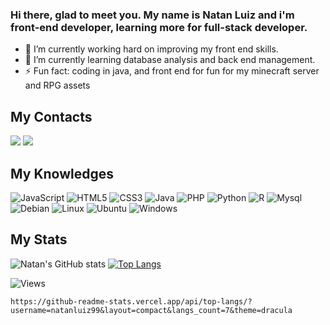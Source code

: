  


### Hi there, glad to meet you. My name is Natan Luiz and i'm front-end developer, learning more for full-stack developer.
- 🔭 I’m currently working hard on improving my front end skills.
- 🌱 I’m currently learning database analysis and back end management.
- ⚡ Fun fact: coding in java, and front end for fun for my minecraft server and RPG assets

## My Contacts
<div> 
  <a href="https://www.linkedin.com/in/natan-dos-santos-683051208/" target="_blank"><img src="https://img.shields.io/badge/-LinkedIn-%230077B5?style=for-the-badge&logo=linkedin&logoColor=white" target="_blank"></a> 
  <a href = "mailto:natanluizms@gmail.com"><img src="https://img.shields.io/badge/Gmail-D14836?style=for-the-badge&logo=gmail&logoColor=white" target="_blank"></a>
</div>

## My Knowledges

![JavaScript](https://img.shields.io/badge/javascript-%23323330.svg?style=for-the-badge&logo=javascript&logoColor=%23F7DF1E)
![HTML5](https://img.shields.io/badge/html5-%23E34F26.svg?style=for-the-badge&logo=html5&logoColor=white)
![CSS3](https://img.shields.io/badge/css3-%231572B6.svg?style=for-the-badge&logo=css3&logoColor=white)
![Java](https://img.shields.io/badge/Java-ED8B00?style=for-the-badge&logo=openjdk&logoColor=white)
![PHP](https://img.shields.io/badge/PHP-777BB4?style=for-the-badge&logo=php&logoColor=white)
![Python](https://img.shields.io/badge/Python-3776AB?style=for-the-badge&logo=python&logoColor=white)
![R](https://img.shields.io/badge/R-276DC3?style=for-the-badge&logo=r&logoColor=white)
![Mysql](https://img.shields.io/badge/MySQL-00000F?style=for-the-badge&logo=mysql&logoColor=white)
![Debian](https://img.shields.io/badge/Debian-A81D33?style=for-the-badge&logo=debian&logoColor=white)
![Linux](https://img.shields.io/badge/Linux-FCC624?style=for-the-badge&logo=linux&logoColor=black)
![Ubuntu](https://img.shields.io/badge/Ubuntu-E95420?style=for-the-badge&logo=ubuntu&logoColor=white)
![Windows](https://img.shields.io/badge/Windows-0078D6?style=for-the-badge&logo=windows&logoColor=white)

## My Stats
![Natan's GitHub stats](https://github-readme-stats.vercel.app/api?username=natanluiz99&count_private=true&show_icons=true&theme=dracula)
[![Top Langs](https://github-readme-stats.vercel.app/api/top-langs/?username=natanluiz99&theme=dracula&layout=compact)](https://github.com/arTW0/github-readme-stats)

![Views](https://komarev.com/ghpvc/?username=natanluiz99&style=for-the-badge&color=282a36)


    https://github-readme-stats.vercel.app/api/top-langs/?username=natanluiz99&layout=compact&langs_count=7&theme=dracula
<!--
**natanluiz99/natanluiz99** is a ✨ _special_ ✨ repository because its `README.md` (this file) appears on your GitHub profile.

Here are some ideas to get you started:

- 🔭 I’m currently working hard on improving my front end skills.
- 🌱 I’m currently learning ...
- 👯 I’m looking to collaborate on ...
- 🤔 I’m looking for help with ...
- 💬 Ask me about ...
- 📫 How to reach me: ...
- 😄 Pronouns: ...
- ⚡ Fun fact: ...
-->
